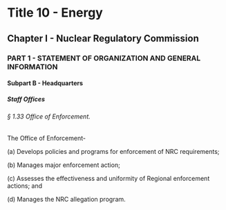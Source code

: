 
# Title 10 - Energy
## Chapter I - Nuclear Regulatory Commission
### PART 1 - STATEMENT OF ORGANIZATION AND GENERAL INFORMATION
#### Subpart B - Headquarters
##### Staff Offices
###### § 1.33 Office of Enforcement.

The Office of Enforcement-

(a) Develops policies and programs for enforcement of NRC requirements;

(b) Manages major enforcement action;

(c) Assesses the effectiveness and uniformity of Regional enforcement actions; and

(d) Manages the NRC allegation program.
